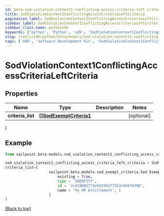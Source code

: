```yaml
---
id: beta-sod-violation-context1-conflicting-access-criteria-left-criteria
title: SodViolationContext1ConflictingAccessCriteriaLeftCriteria
pagination_label: SodViolationContext1ConflictingAccessCriteriaLeftCriteria
sidebar_label: SodViolationContext1ConflictingAccessCriteriaLeftCriteria
sidebar_class_name: pythonsdk
keywords: ['python', 'Python', 'sdk', 'SodViolationContext1ConflictingAccessCriteriaLeftCriteria', 'BetaSodViolationContext1ConflictingAccessCriteriaLeftCriteria'] 
slug: /tools/sdk/python/beta/models/sod-violation-context1-conflicting-access-criteria-left-criteria
tags: ['SDK', 'Software Development Kit', 'SodViolationContext1ConflictingAccessCriteriaLeftCriteria', 'BetaSodViolationContext1ConflictingAccessCriteriaLeftCriteria']
---
```


# SodViolationContext1ConflictingAccessCriteriaLeftCriteria


## Properties

Name | Type | Description | Notes
------------ | ------------- | ------------- | -------------
**criteria_list** | [**[]SodExemptCriteria1**](sod-exempt-criteria1) |  | [optional] 
}

## Example

```python
from sailpoint.beta.models.sod_violation_context1_conflicting_access_criteria_left_criteria import SodViolationContext1ConflictingAccessCriteriaLeftCriteria

sod_violation_context1_conflicting_access_criteria_left_criteria = SodViolationContext1ConflictingAccessCriteriaLeftCriteria(
criteria_list=[
                    sailpoint.beta.models.sod_exempt_criteria.Sod Exempt Criteria(
                        existing = True, 
                        type = 'IDENTITY', 
                        id = '2c918085771e9d3301773b3cb66f6398', 
                        name = 'My HR Entitlement', )
                    ]
)

```
[[Back to top]](#) 

